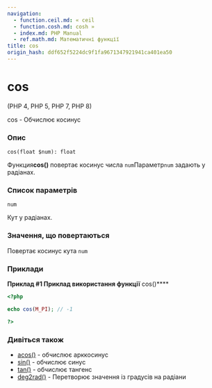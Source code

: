 ```yaml
---
navigation:
  - function.ceil.md: « ceil
  - function.cosh.md: cosh »
  - index.md: PHP Manual
  - ref.math.md: Математичні функції
title: cos
origin_hash: ddf652f5224dc9f1fa9671347921941ca401ea50
---
```

# cos

(PHP 4, PHP 5, PHP 7, PHP 8)

cos - Обчислює косинус

### Опис

```methodsynopsis
cos(float $num): float
```

Функция**cos()** повертає косинус числа `num`Параметр`num` задають у радіанах.

### Список параметрів

`num`

Кут у радіанах.

### Значення, що повертаються

Повертає косинус кута `num`

### Приклади

**Приклад #1 Приклад використання функції** cos()\*\*\*\*

```php
<?php

echo cos(M_PI); // -1

?>
```

### Дивіться також

-   [acos()](function.acos.md) \- обчислює арккосинус
-   [sin()](function.sin.md) \- обчислює синус
-   [tan()](function.tan.md) \- обчислює тангенс
-   [deg2rad()](function.deg2rad.md) \- Перетворює значення із градусів на радіани
